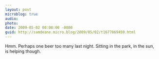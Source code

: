 ```yaml
---
layout: post
microblog: true
audio: 
photo: 
date: 2009-05-02 00:00:00 -0000
guid: http://samdeane.micro.blog/2009/05/02/t1677869459.html
---
```

Hmm. Perhaps one beer too many last night. Sitting in the park, in the sun, is helping though.

